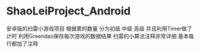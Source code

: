 # ShaoLeiProject_Android
安卓版的扫雷小游戏项目  根据累的数量 分为初级 中级 高级 并且利用Timer做了计时  利用Greendao保存每次游戏的数据结果  扫雷的小算法注释非常详细 基本每行都加了注释
